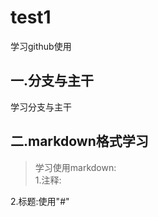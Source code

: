 # test1
学习github使用
## 一.分支与主干
学习分支与主干
## 二.markdown格式学习
>学习使用markdown:  
1.注释:
<!--
整段整段的不可见内容,也就是注释-->  
2.标题:使用"#"


